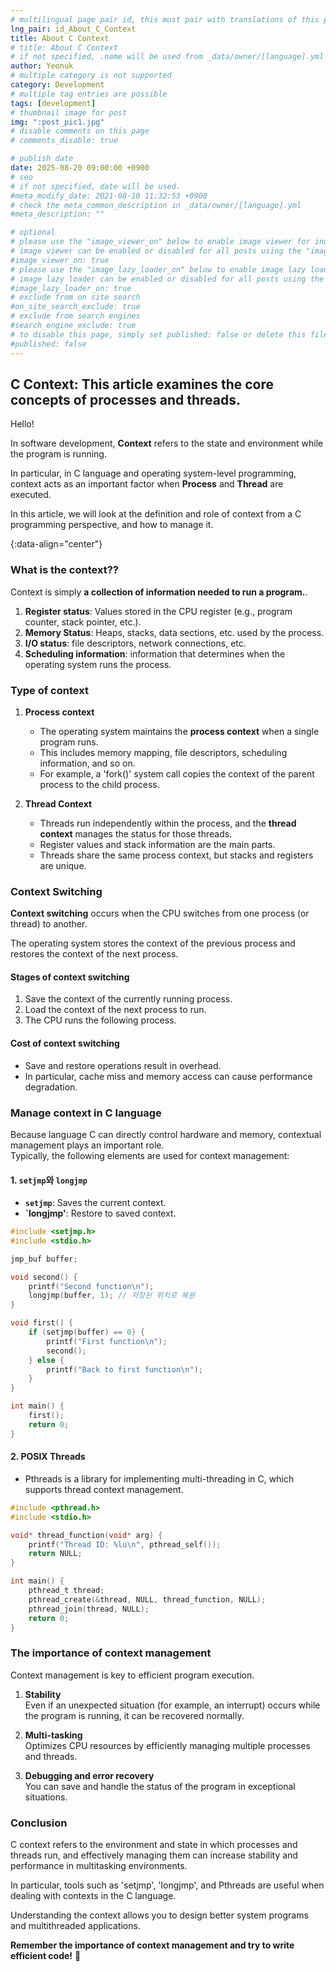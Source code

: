 ```yaml
---
# multilingual page pair id, this must pair with translations of this page. (This name must be unique)
lng_pair: id_About_C_Context
title: About C Context
# title: About C Context
# if not specified, .name will be used from _data/owner/[language].yml
author: Yeonuk
# multiple category is not supported
category: Development
# multiple tag entries are possible
tags: [development]
# thumbnail image for post
img: ":post_pic1.jpg"
# disable comments on this page
# comments_disable: true

# publish date
date: 2025-08-20 09:00:00 +0900
# seo
# if not specified, date will be used.
#meta_modify_date: 2021-08-10 11:32:53 +0900
# check the meta_common_description in _data/owner/[language].yml
#meta_description: ""

# optional
# please use the "image_viewer_on" below to enable image viewer for individual pages or posts (_posts/ or [language]/_posts folders).
# image viewer can be enabled or disabled for all posts using the "image_viewer_posts: true" setting in _data/conf/main.yml.
#image_viewer_on: true
# please use the "image_lazy_loader_on" below to enable image lazy loader for individual pages or posts (_posts/ or [language]/_posts folders).
# image lazy loader can be enabled or disabled for all posts using the "image_lazy_loader_posts: true" setting in _data/conf/main.yml.
#image_lazy_loader_on: true
# exclude from on site search
#on_site_search_exclude: true
# exclude from search engines
#search_engine_exclude: true
# to disable this page, simply set published: false or delete this file
#published: false
---
```


<!-- outline-start -->

## **C Context: This article examines the core concepts** of processes and threads.

Hello!

In software development, **Context** refers to the state and environment while the program is running.

In particular, in C language and operating system-level programming, context acts as an important factor when **Process** and **Thread** are executed.

In this article, we will look at the definition and role of context from a C programming perspective, and how to manage it.

{:data-align="center"}

<!-- outline-end -->

### **What is the context?**?

Context is simply **a collection of information needed to run a program.**.

1. **Register status**: Values stored in the CPU register (e.g., program counter, stack pointer, etc.).
2. **Memory Status**: Heaps, stacks, data sections, etc. used by the process.
3. **I/O status**: file descriptors, network connections, etc.
4. **Scheduling information**: information that determines when the operating system runs the process.

### **Type of context**

1. **Process context**

   - The operating system maintains the **process context** when a single program runs.
   - This includes memory mapping, file descriptors, scheduling information, and so on.
   - For example, a 'fork()' system call copies the context of the parent process to the child process.

2. **Thread Context**
   - Threads run independently within the process, and the **thread context** manages the status for those threads.
   - Register values and stack information are the main parts.
   - Threads share the same process context, but stacks and registers are unique.

### **Context Switching**

**Context switching** occurs when the CPU switches from one process (or thread) to another.

The operating system stores the context of the previous process and restores the context of the next process.

#### **Stages of context switching**

1. Save the context of the currently running process.
2. Load the context of the next process to run.
3. The CPU runs the following process.

#### **Cost of context switching**

- Save and restore operations result in overhead.
- In particular, cache miss and memory access can cause performance degradation.

### **Manage context in C language**

Because language C can directly control hardware and memory, contextual management plays an important role.  
Typically, the following elements are used for context management:

#### **1. `setjmp`와 `longjmp`**

- **`setjmp`**: Saves the current context.
- **`longjmp'**: Restore to saved context.

```c
#include <setjmp.h>
#include <stdio.h>

jmp_buf buffer;

void second() {
    printf("Second function\n");
    longjmp(buffer, 1); // 저장된 위치로 복원
}

void first() {
    if (setjmp(buffer) == 0) {
        printf("First function\n");
        second();
    } else {
        printf("Back to first function\n");
    }
}

int main() {
    first();
    return 0;
}
```

#### **2. POSIX Threads**

- Pthreads is a library for implementing multi-threading in C, which supports thread context management.

```c
#include <pthread.h>
#include <stdio.h>

void* thread_function(void* arg) {
    printf("Thread ID: %lu\n", pthread_self());
    return NULL;
}

int main() {
    pthread_t thread;
    pthread_create(&thread, NULL, thread_function, NULL);
    pthread_join(thread, NULL);
    return 0;
}
```

### **The importance of context management**

Context management is key to efficient program execution.

1. **Stability**  
   Even if an unexpected situation (for example, an interrupt) occurs while the program is running, it can be recovered normally.

2. **Multi-tasking**  
   Optimizes CPU resources by efficiently managing multiple processes and threads.

3. **Debugging and error recovery**  
   You can save and handle the status of the program in exceptional situations.

### **Conclusion**

C context refers to the environment and state in which processes and threads run, and effectively managing them can increase stability and performance in multitasking environments.

In particular, tools such as 'setjmp', 'longjmp', and Pthreads are useful when dealing with contexts in the C language.

Understanding the context allows you to design better system programs and multithreaded applications.

**Remember the importance of context management and try to write efficient code!** 🚀
